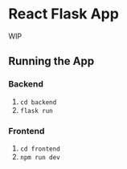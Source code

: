 # React Flask App

WIP

## Running the App

### Backend

1. `cd backend`
2. `flask run`

### Frontend

1. `cd frontend`
2. `npm run dev`